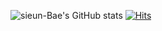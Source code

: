 ![sieun-Bae's GitHub stats](https://github-readme-stats.vercel.app/api?username=sieun-Bae&theme=dracula&show_icons=true&count_private=true)
[![Hits](https://hits.seeyoufarm.com/api/count/incr/badge.svg?url=https%3A%2F%2Fgithub.com%2Fsieun-Bae&count_bg=%23FF6E96&title_bg=%23282A36&icon=iconify.svg&icon_color=%23E7E7E7&title=hits&edge_flat=false)](https://hits.seeyoufarm.com)
